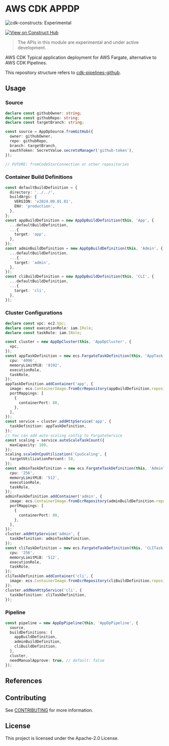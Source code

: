 # AWS CDK APPDP

![cdk-constructs: Experimental](https://img.shields.io/badge/cdk--constructs-experimental-important.svg?style=for-the-badge)

[![View on Construct Hub](https://constructs.dev/badge?package=%40m-yamagishi%2Faws-cdk-appdp)](https://constructs.dev/packages/@m-yamagishi/aws-cdk-appdp)

> The APIs in this module are experimental and under active development.

AWS CDK Typical application deployment for AWS Fargate, alternative to AWS CDK Pipelines.

This repository structure refers to [cdk-pipelines-github](https://github.com/cdklabs/cdk-pipelines-github).

## Usage

### Source

```ts
declare const githubOwner: string;
declare const githubRepo: string;
declare const targetBranch: string;

const source = AppDpSource.fromGitHub({
  owner: githubOwner,
  repo: githubRepo,
  branch: targetBranch,
  oauthToken: SecretValue.secretsManager('github-token'),
});

// FUTURE: fromCodeStarConnection or other repositories
```

### Container Build Definitions

```ts
const defaultBuildDefinition = {
  directory: '../../',
  buildArgs: {
    VERSION: 'v2024.09.01.01',
    ENV: 'production',
  },
};
const appBuildDefinition = new AppDpBuildDefinition(this, 'App', {
  ...defaultBuildDefinition,
  ...{
    target: 'app',
  },
});
const adminBuildDefinition = new AppDpBuildDefinition(this, 'Admin', {
  ...defaultBuildDefinition,
  ...{
    target: 'admin',
  },
});
const cliBuildDefinition = new AppDpBuildDefinition(this, 'CLI', {
  ...defaultBuildDefinition,
  ...{
    target: 'cli',
  },
});
```

### Cluster Configurations

```ts
declare const vpc: ec2.Vpc;
declare const executionRole: iam.IRole;
declare const taskRole: iam.IRole;

const cluster = new AppDpCluster(this, 'AppDpCluster', {
  vpc,
});
const appTaskDefinition = new ecs.FargateTaskDefinition(this, 'AppTask', {
  cpu: '4096',
  memoryLimitMiB: '8192',
  executionRole,
  taskRole,
});
appTaskDefinition.addContainer('app', {
  image: ecs.ContainerImage.fromEcrRepository(appBuildDefinition.repository, source.commitId),
  portMappings: [
    {
      containerPort: 80,
    },
  ],
});
const service = cluster.addHttpService('app', {
  taskDefinition: appTaskDefinition,
});
// You can add auto-scaling config to FargateService
const scaling = service.autoScaleTaskCount({
  maxCapacity: 100,
});
scaling.scaleOnCpuUtilization('CpuScaling', {
  targetUtilizationPercent: 50,
});
const adminTaskDefinition = new ecs.FargateTaskDefinition(this, 'AdminTask', {
  cpu: '256',
  memoryLimitMiB: '512',
  executionRole,
  taskRole,
});
adminTaskDefinition.addContainer('admin', {
  image: ecs.ContainerImage.fromEcrRepository(adminBuildDefinition.repository, source.commitId),
  portMappings: [
    {
      containerPort: 80,
    },
  ],
});
cluster.addHttpService('admin', {
  taskDefinition: adminTaskDefinition,
});
const cliTaskDefinition = new ecs.FargateTaskDefinition(this, 'CLITask', {
  cpu: '256',
  memoryLimitMiB: '512',
  executionRole,
  taskRole,
});
cliTaskDefinition.addContainer('cli', {
  image: ecs.ContainerImage.fromEcrRepository(cliBuildDefinition.repository, source.commitId),
});
cluster.addNonHttpService('cli', {
  taskDefinition: cliTaskDefinition,
});
```

### Pipeline

```ts
const pipeline = new AppDpPipeline(this, 'AppDpPipeline', {
  source,
  buildDefinitions: [
    appBuildDefinition,
    adminBuildDefinition,
    cliBuildDefinition,
  ],
  cluster,
  needManualApprove: true, // default: false
});
```

## References



## Contributing

See [CONTRIBUTING](CONTRIBUTING.md) for more information.

## License

This project is licensed under the Apache-2.0 License.

